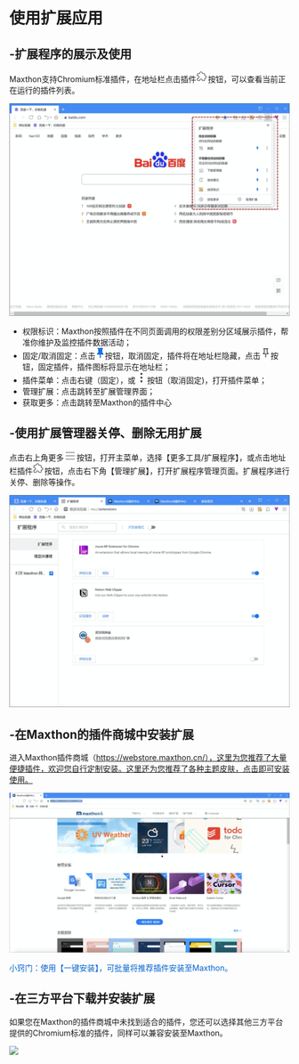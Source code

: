 # 使用扩展应用



## -扩展程序的展示及使用

Maxthon支持Chromium标准插件，在地址栏点击插件![](images/12-1.png)按钮，可以查看当前正在运行的插件列表。

![](images/12-2.png "=85%,85%")

- 权限标识：Maxthon按照插件在不同页面调用的权限差别分区域展示插件，帮准你维护及监控插件数据活动；
- 固定/取消固定：点击![](images/12-3.png)按钮，取消固定，插件将在地址栏隐藏，点击![](images/12-4.png)按钮，固定插件，插件图标将显示在地址栏；
- 插件菜单：点击右键（固定），或![](images/12-5.png)按钮（取消固定)，打开插件菜单；
- 管理扩展：点击跳转至扩展管理界面；
- 获取更多：点击跳转至Maxthon的插件中心



## -使用扩展管理器关停、删除无用扩展

点击右上角更多![](images/03-2.png)按钮，打开主菜单，选择【更多工具/扩展程序】，或点击地址栏插件![](images/12-1.png)按钮，点击右下角【管理扩展】，打开扩展程序管理页面。扩展程序进行关停、删除等操作。

![](images/12-6.png "=85%,85%")



## -在Maxthon的插件商城中安装扩展

进入Maxthon插件商城（https://webstore.maxthon.cn/），这里为您推荐了大量便捷插件，欢迎您自行定制安装。这里还为您推荐了各种主题皮肤，点击即可安装使用。

![](images/12-7.png "=85%,85%")

<font color=#0062CC>小窍门：使用【一键安装】，可批量将推荐插件安装至Maxthon。</font>



## -在三方平台下载并安装扩展

如果您在Maxthon的插件商城中未找到适合的插件，您还可以选择其他三方平台提供的Chromium标准的插件，同样可以兼容安装至Maxthon。

![](images/12-8.gif)

